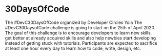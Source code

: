 # 30DaysOfCode
The #DevC30DaysOfCode organized by Developer Circles Yola The #DevC30DaysofCode challenge is going to start on the 25th of April 2020. The goal of this challenge is to encourage developers to learn new skills, get better at already acquired skills and also help newbies start developing instead of getting stuck with tutorials. Participants are expected to sacrifice at least one hour every day to learn how to code, write, design, etc.
